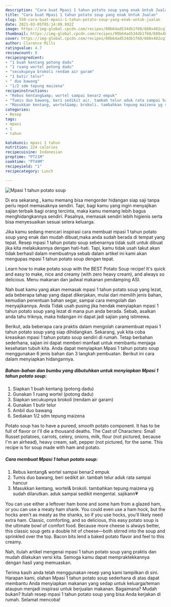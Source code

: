 ```yaml
---
description: "Cara buat Mpasi 1 tahun potato soup yang enak Untuk Jualan"
title: "Cara buat Mpasi 1 tahun potato soup yang enak Untuk Jualan"
slug: 550-cara-buat-mpasi-1-tahun-potato-soup-yang-enak-untuk-jualan
date: 2021-03-05T05:14:09.892Z
image: https://img-global.cpcdn.com/recipes/00b64ad534db1f60/680x482cq70/mpasi-1-tahun-potato-soup-foto-resep-utama.jpg
thumbnail: https://img-global.cpcdn.com/recipes/00b64ad534db1f60/680x482cq70/mpasi-1-tahun-potato-soup-foto-resep-utama.jpg
cover: https://img-global.cpcdn.com/recipes/00b64ad534db1f60/680x482cq70/mpasi-1-tahun-potato-soup-foto-resep-utama.jpg
author: Clarence Mills
ratingvalue: 4.7
reviewcount: 8
recipeingredient:
- "1 buah kentang potong dadu"
- "1 ruang wortel potong dadu"
- "secukupnya brokoli rendam air garam"
- "1 butir telur"
- " duo bawang"
- "1/2 sdm tepung maizena"
recipeinstructions:
- "Rebus kentang&amp; wortel sampai benar2 empuk"
- "Tumis duo bawang, beri sedikit air. tambah telur aduk rata sampai hancur"
- "Masukkan kentang, wortel&amp; brokoli. tambahkan tepung maizena yg sudah dilarutkan. aduk sampai sedikit mengental. sajikann💗"
categories:
- Resep
tags:
- mpasi
- 1
- tahun

katakunci: mpasi 1 tahun 
nutrition: 224 calories
recipecuisine: Indonesian
preptime: "PT21M"
cooktime: "PT49M"
recipeyield: "1"
recipecategory: Lunch

---
```



![Mpasi 1 tahun potato soup](https://img-global.cpcdn.com/recipes/00b64ad534db1f60/680x482cq70/mpasi-1-tahun-potato-soup-foto-resep-utama.jpg)

Di era  sekarang , kamu memang bisa mengorder hidangan siap saji tanpa perlu repot memasaknya sendiri. Tapi, bagi kamu yang ingin menyajikan sajian terbaik bagi orang tercinta, maka kamu memang lebih bagus menghidangkannya sendiri. Pasalnya, memasak sendiri lebih higienis serta bisa menyesuaikan sesuai selera keluarga.

Jika kamu sedang mencari inspirasi cara membuat mpasi 1 tahun potato soup yang enak dan mudah dibuat,maka anda sudah berada di tempat yang tepat. Resep mpasi 1 tahun potato soup  sebenarnya tidak sulit untuk dibuat jika kita melakukannya dengan hati-hati. Tapi, kamu tidak usah takut akan tidak berhasil dalam membuatnya 
sebab dalam artikel ini kami akan mengupas mpasi 1 tahun potato soup dengan tepat.  

Learn how to make potato soup with the BEST Potato Soup recipe! It&#39;s quick and easy to make, nice and creamy (with zero heavy cream), and always so delicious. Menu makanan dan jadwal makanan pendamping ASI.

Nah buat kamu yang akan memasak mpasi 1 tahun potato soup yang lezat, ada beberapa tahap yang dapat dikerjakan, mulai dari memilih jenis bahan, kemudian penentuan bahan segar, sampai cara mengolah dan menyajikannya. Anda Tidak usah pusing jika hendak menyiapkan mpasi 1 tahun potato soup yang lezat di mana pun anda berada. Sebab, asalkan anda  tahu triknya, maka hidangan ini dapat jadi sajian yang istimewa.

Berikut, ada beberapa cara praktis  dalam mengolah caramembuat mpasi 1 tahun potato soup yang siap dihidangkan. Sekarang, yuk kita coba kreasikan mpasi 1 tahun potato soup sendiri di rumah. Tetap berbahan sederhana, sajian ini dapat memberi manfaat untuk membantu menjaga kesehatan tubuh kita. Anda dapat menyiapkan Mpasi 1 tahun potato soup menggunakan 6 jenis bahan dan 3 langkah pembuatan. Berikut ini cara dalam menyiapkan hidangannya.

<!--inarticleads1-->

##### Bahan-bahan dan bumbu yang dibutuhkan untuk menyiapkan Mpasi 1 tahun potato soup:

1. Siapkan 1 buah kentang (potong dadu)
1. Gunakan 1 ruang wortel (potong dadu)
1. Siapkan secukupnya brokoli (rendam air garam)
1. Gunakan 1 butir telur
1. Ambil  duo bawang
1. Sediakan 1/2 sdm tepung maizena


Potato soup has to have a pureed, smooth potato component. It has to be full of flavor or I&#39;ll die a thousand deaths. The Cast of Characters: Small Russet potatoes, carrots, celery, onions, milk, flour (not pictured, because I&#39;m an airhead), heavy cream, salt, pepper (not pictured, for the same. This recipe is for soup made with ham and potato. 

<!--inarticleads2-->

##### Cara membuat Mpasi 1 tahun potato soup:

1. Rebus kentang&amp; wortel sampai benar2 empuk
1. Tumis duo bawang, beri sedikit air. tambah telur aduk rata sampai hancur
1. Masukkan kentang, wortel&amp; brokoli. tambahkan tepung maizena yg sudah dilarutkan. aduk sampai sedikit mengental. sajikann💗


You can use either a leftover ham bone and some ham from a glazed ham, or you can use a meaty ham shank. You could even use a ham hock, but the hocks aren&#39;t as meaty as the shanks, so if you use hocks, you&#39;ll likely need extra ham. Classic, comforting, and so delicious, this easy potato soup is the ultimate bowl of comfort food. Because more cheese is always better, this classic soup gets a double hit of cheese—both stirred into the soup and sprinkled over the top. Bacon bits lend a baked potato flavor and feel to this creamy. 

Nah, itulah artikel mengenai  mpasi 1 tahun potato soup  yang praktis dan mudah dilakukan versi kita. Semoga kamu dapat mempraktekkannya dengan hasil yang memuaskan. 

Terima kasih anda telah menggunakan resep yang kami tampilkan di sini. Harapan kami, olahan  Mpasi 1 tahun potato soup sederhana di atas dapat membantu Anda menyiapkan makanan yang sedap untuk keluarga/teman ataupun menjadi inspirasi untuk berjualan makanan. Bagaimana? Mudah bukan? Itulah resep mpasi 1 tahun potato soup yang bisa Anda kerjakan di rumah. Selamat mencoba!

